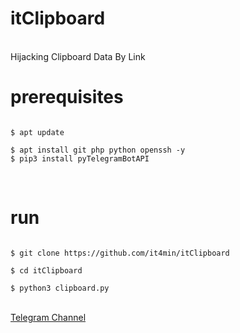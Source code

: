 <h1>itClipboard</h1>
<br />
Hijacking Clipboard Data By Link
<br />

<h1>prerequisites</h1>
<pre><code>
$ apt update  <br />
$ apt install git php python openssh -y
$ pip3 install pyTelegramBotAPI
</pre></code><br />

<h1>run</h1>
<pre><code>
$ git clone https://github.com/it4min/itClipboard <br />
$ cd itClipboard <br />
$ python3 clipboard.py
</pre></code><br />
<a href="https://t.me/LinuxArmy">Telegram Channel</a>
